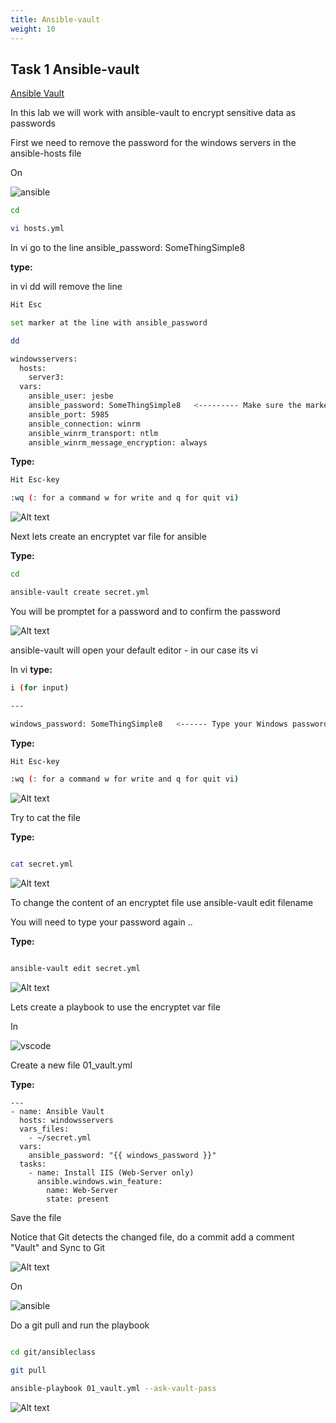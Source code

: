 ```yaml
---
title: Ansible-vault
weight: 10
---
```


## Task 1 Ansible-vault

[Ansible Vault](https://docs.ansible.com/ansible/latest/user_guide/vault.html)

In this lab we will work with ansible-vault to encrypt sensitive data as passwords

First we need to remove the password for the windows servers in the ansible-hosts file

On

![ansible](/images/ansible.png)

```bash
cd

vi hosts.yml

```

In vi go to the line ansible_password: SomeThingSimple8

__type:__

in vi dd will remove the line

```bash
Hit Esc

set marker at the line with ansible_password

dd

windowsservers:
  hosts:
    server3:
  vars:
    ansible_user: jesbe
    ansible_password: SomeThingSimple8   <--------- Make sure the marker is at this line
    ansible_port: 5985
    ansible_connection: winrm
    ansible_winrm_transport: ntlm
    ansible_winrm_message_encryption: always
```

__Type:__

```bash
Hit Esc-key

:wq (: for a command w for write and q for quit vi)
```

![Alt text](images/031_remove_password.png?raw=true "remove password")

Next lets create an encryptet var file for ansible

__Type:__

```bash
cd

ansible-vault create secret.yml

```

You will be promptet for a password and to confirm the password

![Alt text](images/032_create_vault.png?raw=true "create vault")

ansible-vault will open your default editor - in our case its vi

In vi __type:__

```bash
i (for input)

---

windows_password: SomeThingSimple8   <------ Type your Windows password here

```

__Type:__

```bash
Hit Esc-key

:wq (: for a command w for write and q for quit vi)
```

![Alt text](images/033_create_vault_save.png?raw=true "edit vault")

Try to cat the file

__Type:__

```bash

cat secret.yml

```

![Alt text](images/034_cat_vault.png?raw=true "cat vault")

To change the content of an encryptet file use ansible-vault edit filename

You will need to type your password again ..

__Type:__

```bash

ansible-vault edit secret.yml

```

![Alt text](images/034_edit_vault.png?raw=true "edit vault")

Lets create a playbook to use the encryptet var file

In

![vscode](/images/student-vscode.png)

Create a new file 01_vault.yml

__Type:__

```ansible
---
- name: Ansible Vault
  hosts: windowsservers
  vars_files:
    - ~/secret.yml
  vars:
    ansible_password: "{{ windows_password }}"
  tasks:
    - name: Install IIS (Web-Server only)
      ansible.windows.win_feature:
        name: Web-Server
        state: present

```

Save the file

Notice that Git detects the changed file, do a commit add a comment "Vault" and Sync to Git

![Alt text](images/035_vault_playbook.png?raw=true "vault playbook")

On

![ansible](/images/ansible.png)

Do a git pull and run the playbook

```bash

cd git/ansibleclass

git pull

ansible-playbook 01_vault.yml --ask-vault-pass

```

![Alt text](images/036_vault_playbook_run.png?raw=true "vault playbook run")
